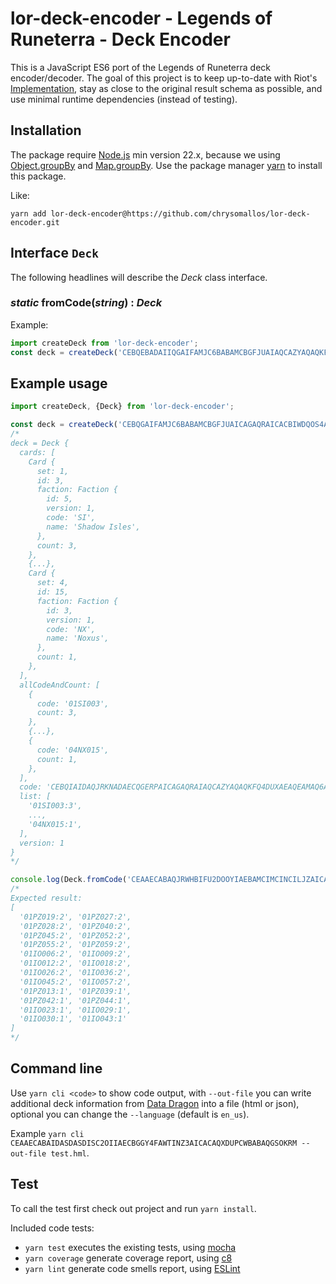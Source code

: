 # lor-deck-encoder - Legends of Runeterra - Deck Encoder

This is a JavaScript ES6 port of the Legends of Runeterra deck encoder/decoder. The goal of this project is to keep up-to-date with Riot's [Implementation](https://github.com/RiotGames/LoRDeckCodes), stay as close to the original result schema as possible, and use minimal runtime dependencies (instead of testing).

## Installation

The package require [Node.js](https://nodejs.org/en/) min version 22.x, because we using [Object.groupBy](https://developer.mozilla.org/en-US/docs/Web/JavaScript/Reference/Global_Objects/Map/groupBy) and [Map.groupBy](https://developer.mozilla.org/en-US/docs/Web/JavaScript/Reference/Global_Objects/Map/groupBy).
Use the package manager [yarn](https://yarnpkg.com/) to install this package.

Like:
```
yarn add lor-deck-encoder@https://github.com/chrysomallos/lor-deck-encoder.git
```

## Interface `Deck`

The following headlines will describe the _Deck_ class interface.

### _static_ fromCode(_string_) : _Deck_

Example:
```js
import createDeck from 'lor-deck-encoder';
const deck = createDeck('CEBQEBADAIIQGAIFAMJC6BABAMCBGFJUAIAQCAZYAQAQKFQ4DUXAEAIEAUIQEBADAEHQ');
```

## Example usage

```js
import createDeck, {Deck} from 'lor-deck-encoder';

const deck = createDeck('CEBQGAIFAMJC6BABAMCBGFJUAICAGAQRAICACBIWDQOS4AIBAM4AEAIEAUIQEBADAEHQ');
/*
deck = Deck {
  cards: [
    Card {
      set: 1,
      id: 3,
      faction: Faction {
        id: 5,
        version: 1,
        code: 'SI',
        name: 'Shadow Isles',
      },
      count: 3,
    },
    {...},
    Card {
      set: 4,
      id: 15,
      faction: Faction {
        id: 3,
        version: 1,
        code: 'NX',
        name: 'Noxus',
      },
      count: 1,
    },
  ],
  allCodeAndCount: [
    {
      code: '01SI003',
      count: 3,
    },
    {...},
    {
      code: '04NX015',
      count: 1,
    },
  ],
  code: 'CEBQIAIDAQJRKNADAECQGERPAICAGAQRAIAQCAZYAQAQKFQ4DUXAEAQEAMAQ6AIEAUIQ',
  list: [
    '01SI003:3',
    ...,
    '04NX015:1',
  ],
  version: 1
}
*/

console.log(Deck.fromCode('CEAAECABAQJRWHBIFU2DOOYIAEBAMCIMCINCILJZAICACBANE4VCYBABAILR2HRL').list);
/*
Expected result:
[
  '01PZ019:2', '01PZ027:2',
  '01PZ028:2', '01PZ040:2',
  '01PZ045:2', '01PZ052:2',
  '01PZ055:2', '01PZ059:2',
  '01IO006:2', '01IO009:2',
  '01IO012:2', '01IO018:2',
  '01IO026:2', '01IO036:2',
  '01IO045:2', '01IO057:2',
  '01PZ013:1', '01PZ039:1',
  '01PZ042:1', '01PZ044:1',
  '01IO023:1', '01IO029:1',
  '01IO030:1', '01IO043:1'
]
*/
```

## Command line

Use `yarn cli <code>` to show code output, with `--out-file` you can write additional deck information from [Data Dragon](https://developer.riotgames.com/docs/lor#data-dragon) into a file (html or json), optional you can change the `--language` (default is `en_us`).

Example `yarn cli CEAAECABAIDASDASDISC2OIIAECBGGY4FAWTINZ3AICACAQXDUPCWBABAQGSOKRM --out-file test.hml`.

## Test

To call the test first check out project and run `yarn install`.

Included code tests:

- `yarn test` executes the existing tests, using [mocha](https://mochajs.org/#arrow-functions)
- `yarn coverage` generate coverage report, using [c8](https://github.com/bcoe/c8)
- `yarn lint` generate code smells report, using [ESLint](https://eslint.org/)
